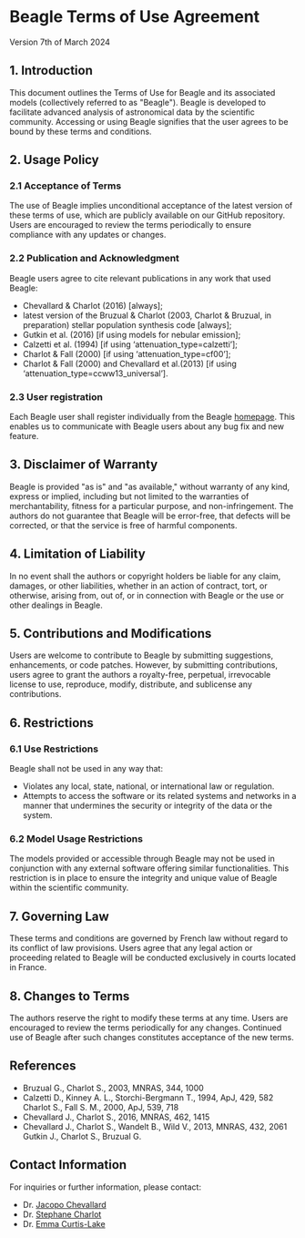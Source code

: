 # Beagle Terms of Use Agreement
Version 7th of March 2024

## 1. Introduction
This document outlines the Terms of Use for Beagle and its associated models (collectively referred to as "Beagle"). Beagle is developed to facilitate advanced analysis of astronomical data by the scientific community. Accessing or using Beagle signifies that the user agrees to be bound by these terms and conditions.

## 2. Usage Policy
### 2.1 Acceptance of Terms
The use of Beagle implies unconditional acceptance of the latest version of these terms of use, which are publicly available on our GitHub repository. Users are encouraged to review the terms periodically to ensure compliance with any updates or changes.
### 2.2 Publication and Acknowledgment
Beagle users agree to cite relevant publications in any work that used Beagle:
- Chevallard & Charlot (2016) [always];
- latest version of the Bruzual & Charlot (2003, Charlot & Bruzual, in preparation) stellar population synthesis code [always];
- Gutkin et al. (2016) [if using models for nebular emission];
- Calzetti et al. (1994) [if using ‘attenuation_type=calzetti’];
- Charlot & Fall (2000) [if using ‘attenuation_type=cf00’];
- Charlot & Fall (2000) and Chevallard et al.(2013) [if using ‘attenuation_type=ccww13_universal’].
### 2.3 User registration
Each Beagle user shall register individually from the Beagle [homepage](https://www.iap.fr/beagle/). This enables us to communicate with Beagle users about any bug fix and new feature.

## 3. Disclaimer of Warranty
Beagle is provided "as is" and "as available," without warranty of any kind, express or implied, including but not limited to the warranties of merchantability, fitness for a particular purpose, and non-infringement. The authors do not guarantee that Beagle will be error-free, that defects will be corrected, or that the service is free of harmful components.

## 4. Limitation of Liability
In no event shall the authors or copyright holders be liable for any claim, damages, or other liabilities, whether in an action of contract, tort, or otherwise, arising from, out of, or in connection with Beagle or the use or other dealings in Beagle.

## 5. Contributions and Modifications
Users are welcome to contribute to Beagle by submitting suggestions, enhancements, or code patches. However, by submitting contributions, users agree to grant the authors a royalty-free, perpetual, irrevocable license to use, reproduce, modify, distribute, and sublicense any contributions.

## 6. Restrictions
### 6.1 Use Restrictions
Beagle shall not be used in any way that:
- Violates any local, state, national, or international law or regulation.
- Attempts to access the software or its related systems and networks in a manner that undermines the security or integrity of the data or the system.

### 6.2 Model Usage Restrictions
The models provided or accessible through Beagle may not be used in conjunction with any external software offering similar functionalities. This restriction is in place to ensure the integrity and unique value of Beagle within the scientific community.

## 7. Governing Law
These terms and conditions are governed by French law without regard to its conflict of law provisions. Users agree that any legal action or proceeding related to Beagle will be conducted exclusively in courts located in France.

## 8. Changes to Terms
The authors reserve the right to modify these terms at any time. Users are encouraged to review the terms periodically for any changes. Continued use of Beagle after such changes constitutes acceptance of the new terms.

## References
- Bruzual G., Charlot S., 2003, MNRAS, 344, 1000
- Calzetti D., Kinney A. L., Storchi-Bergmann T., 1994, ApJ, 429, 582 Charlot S., Fall S. M., 2000, ApJ, 539, 718
- Chevallard J., Charlot S., 2016, MNRAS, 462, 1415
- Chevallard J., Charlot S., Wandelt B., Wild V., 2013, MNRAS, 432, 2061 Gutkin J., Charlot S., Bruzual G.

## Contact Information
For inquiries or further information, please contact:

- Dr. [Jacopo Chevallard](https://veilmail.io/jacopo)
- Dr. [Stephane Charlot](https://veilmail.io/stephane)
- Dr. [Emma Curtis-Lake](https://veilmail.io/emma)
